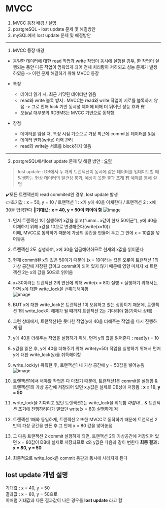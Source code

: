  # MVCC
1. MVCC 등장 배경 / 설명   
2. postgreSQL - lost update 문제 및 해결방안  
3. mySQL에서 lost update 문제 및 해결방안

---

1. MVCC 등장 배경
- 동일한 데이터에 대한 read 작업과 write 작업이 동시에 실행될 경우, 한 작업이 실행되는 동안 다른 작업이 멈춰있게 되어 전체 처리량이 저하되고 성능 문제가 발생하였음 -> 이런 문제 해결하기 위해 MVCC 등장

- 특징
  - 데이터 읽기 시, 최근 커밋된 데이터만 읽음
  - read와 write 블록 방지 : MVCC는 read와 write 작업이 서로를 블록하지 않음 -> 그로 인해 lock 기반 동시성 제어에 비해 더 뛰어난 성능 효과 有
  - 오늘날 대부분의 RDBMS는 MVCC 기반으로 동작함

- 장점
  - 데이터를 읽을 때, 특정 시점 기준으로 가장 최근에 commit된 데이터를 읽음
  - 데이터 변화(write) 이력 관리
  - read와 write는 서로를 block하지 않음
---



2. postgreSQL에서lost update 문제 및 해결 방안 : [요약](#lost-update-개념-설명)
> lost update : DB에서 두 개의 트랜잭션이 동시에 같은 데이터를 업데이트할 때 발생하는 현상
> 데이터의 일관성 붕괴, 예상치 못한 결과 초래 有
> 예제를 통해 설명  

✔️모든 트랜잭션이 read commited인 경우, lost update 발생  
👉초기값 : x = 50, y = 10 / 트랜잭션 1 : x가 y에 40을 이체한다 / 트랜잭션 2 : x에 30을 입금한다
🎲**기대값 : x = 40, y = 50이 되어야 함**
![image](https://github.com/mithzinf/DB-Study/assets/124668883/b951c489-c55b-45c5-9df8-ae8c004b7465)    
1) 먼저 트랜잭션 1이 실행하여 x값을 읽고("umm.. x값이 현재 50이군"), y에 40을 이체하기 위해 x값을 10으로 변경해준다(write(x=10))  
   이때, MVCC로 동작하기 때문에 가상의 공간을 만들어 두고 그 안에 x = 10값을 넣어놓음  
2) 트랜잭션 2도 실행하여, x에 30을 입금해야하므로 현재의 x값을 읽어준다  
3) 현재 commit된 x의 값은 50이기 때문에 (x = 10이라는 값은 오롯이 트랜잭션 1의 가상 공간에 저장된 값이고 commit이 되어 있지 않기 때문에 영향 미치지 x) 트랜잭션 2는 x의 값을 50으로 읽어옴  
4) x+30이라는 트랜잭션 2의 연산에 의해 write(x = 80) 실행 > 실행하기 위해서는, 먼저 x에 대한 write_lock을 선취득해야함   
   ![image](https://github.com/mithzinf/DB-Study/assets/124668883/fa73317e-296e-4fd7-b0d7-26c2baa53abe)  

5) BUT x에 대한 write_lock은 트랜잭션 1이 보유하고 있는 상황이기 때문에, 트랜잭션 1의 write_lock이 해제가 될 때까지 트랜잭션 2는 기다려야 함(가마니 상태)
6) 그런 상태에서, 트랜잭션1은 못다한 작업(y에 40을 더해주는 작업)을 다시 진행하게 됨
7) y에 40을 더해주는 작업을 실행하기 위해, 먼저 y의 값을 읽어준다 : read(y) = 10
8) y값을 읽은 후, y에 40을 더해주기 위해 write(y=50) 작업을 실행하기 위해서 먼저 y에 대한 write_lock(y)을 취득해야함
9) write_lock(y) 취득한 후, 트랜잭션1 내 가상 공간에 y = 50값을 넣어놓음  
![image](https://github.com/mithzinf/DB-Study/assets/124668883/5974276f-6444-475a-a587-b5e6c41a5054)  
10) 트랜잭션1에서 해야할 작업은 다 마쳤기 때문에, 트랜잭션1은 commit을 실행함 & 트랜잭션1의 가상 공간에 저장되어 있던 x,y값은 실제로 DB상에 저장됨 : **x = 10, y = 50**
11) write_lock을 기다리고 있던 트랜잭션2는 write_lock을 획득함 *마참내...* & 트랜잭션 초기에 진행하려다가 말았던 write(x = 80) 실행하게 됨
12) 트랜잭션 1때와 동일하게, 트랜잭션 2 또한 MVCC로 동작하기 때문에 트랜잭션 2만의 가상 공간을 만든 후 그 안에 x = 80 값을 넣어놓음
13) 그 다음 트랜잭션 2 commit 실행하게 되면, 트랜잭션 2의 가상공간에 저장되어 있던 x = 80값이 DB에 실제로 저장되므로 x와 y값은 다음과 같이 변한다 **최종 결과 : x = 80, y = 50**
14) 최종적으로 write_lock은 commit 등판과 동시에 사라지게 된다


## lost update 개념 설명
기대값 : x = 40, y = 50  
결과값 : x = 80, y = 50으로   
이처럼 기대값과 다른 결과값이 나온 경우를 **lost update** 라고 함
    




